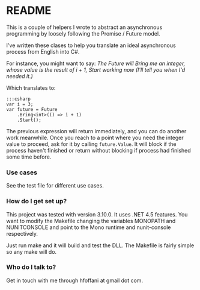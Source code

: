 # README #

This is a couple of helpers I wrote to abstract
an asynchronous programming by loosely following
the Promise / Future model.

I've written these clases to help you translate
an ideal asynchronous process from English into
C#.

For instance, you might want to say: _The Future
will Bring me an integer, whose value is the result of i + 1,
Start working now (I'll tell you when I'd needed it.)_

Which translates to:

```
:::csharp
var i = 3;
var future = Future
    .Bring<int>(() => i + 1)
    .Start();
```

The previous expression will return immediately, and
you can do another work meanwhile. Once you reach to
a point where you need the integer value to proceed,
ask for it by calling `future.Value`. It will block
if the process haven't finished or return without
blocking if process had finished some time before.


### Use cases ###

See the test file for different use cases.


### How do I get set up? ###

This project was tested with version 3.10.0. It uses .NET 4.5 features.
You want to modify the Makefile changing the variables MONOPATH and NUNITCONSOLE and point to the Mono runtime and nunit-console respectively. 

Just run make and it will build and test the DLL. The Makefile is fairly simple so any make will do.


### Who do I talk to? ###

Get in touch with me through hfoffani at gmail dot com.

